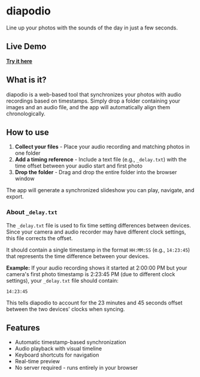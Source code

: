 # diapodio

Line up your photos with the sounds of the day in just a few seconds.

## Live Demo

**[Try it here](https://dcfvg.github.io/diapaudio/)**

## What is it?

diapodio is a web-based tool that synchronizes your photos with audio recordings based on timestamps. Simply drop a folder containing your images and an audio file, and the app will automatically align them chronologically.

## How to use

1. **Collect your files** - Place your audio recording and matching photos in one folder
2. **Add a timing reference** - Include a text file (e.g., `_delay.txt`) with the time offset between your audio start and first photo
3. **Drop the folder** - Drag and drop the entire folder into the browser window

The app will generate a synchronized slideshow you can play, navigate, and export.

### About `_delay.txt`

The `_delay.txt` file is used to fix time setting differences between devices. Since your camera and audio recorder may have different clock settings, this file corrects the offset.

It should contain a single timestamp in the format `HH:MM:SS` (e.g., `14:23:45`) that represents the time difference between your devices.

**Example:** If your audio recording shows it started at 2:00:00 PM but your camera's first photo timestamp is 2:23:45 PM (due to different clock settings), your `_delay.txt` file should contain:
```
14:23:45
```

This tells diapodio to account for the 23 minutes and 45 seconds offset between the two devices' clocks when syncing.

## Features

- Automatic timestamp-based synchronization
- Audio playback with visual timeline
- Keyboard shortcuts for navigation
- Real-time preview
- No server required - runs entirely in your browser

